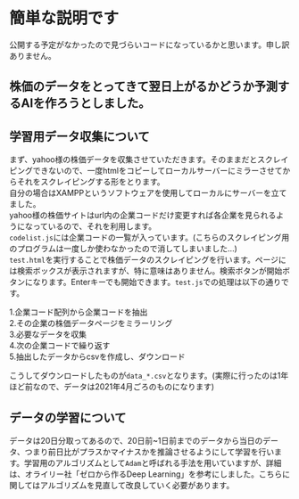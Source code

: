 # 簡単な説明です
公開する予定がなかったので見づらいコードになっているかと思います。申し訳ありません。
## 株価のデータをとってきて翌日上がるかどうか予測するAIを作ろうとしました。
## 学習用データ収集について
まず、yahoo様の株価データを収集させていただきます。そのままだとスクレイピングできないので、一度htmlをコピーしてローカルサーバーにミラーさせてからそれをスクレイピングする形をとります。  
自分の場合はXAMPPというソフトウェアを使用してローカルにサーバーを立てました。  
yahoo様の株価サイトはurl内の企業コードだけ変更すれば各企業を見られるようになっているので、それを利用します。  
`codelist.js`には企業コードの一覧が入っています。(こちらのスクレイピング用のプログラムは一度しか使わなかったので消してしまいました…)  
`test.html`を実行することで株価データのスクレイピングを行います。ページには検索ボックスが表示されますが、特に意味はありません。検索ボタンが開始ボタンになります。Enterキーでも開始できます。`test.js`での処理は以下の通りです。 
 
1.企業コード配列から企業コードを抽出  
2.その企業の株価データページをミラーリング  
3.必要なデータを収集  
4.次の企業コードで繰り返す  
5.抽出したデータからcsvを作成し、ダウンロード  

こうしてダウンロードしたものが`data_*.csv`となります。(実際に行ったのは1年ほど前なので、データは2021年4月ごろのものになります)

## データの学習について
データは20日分取ってあるので、20日前~1日前までのデータから当日のデータ、つまり前日比がプラスかマイナスかを推論させるようにして学習を行います。学習用のアルゴリズムとして`Adam`と呼ばれる手法を用いていますが、詳細は、オライリー社「ゼロから作るDeep Learning」を参考にしました。こちらに関してはアルゴリズムを見直して改良していく必要があります。
